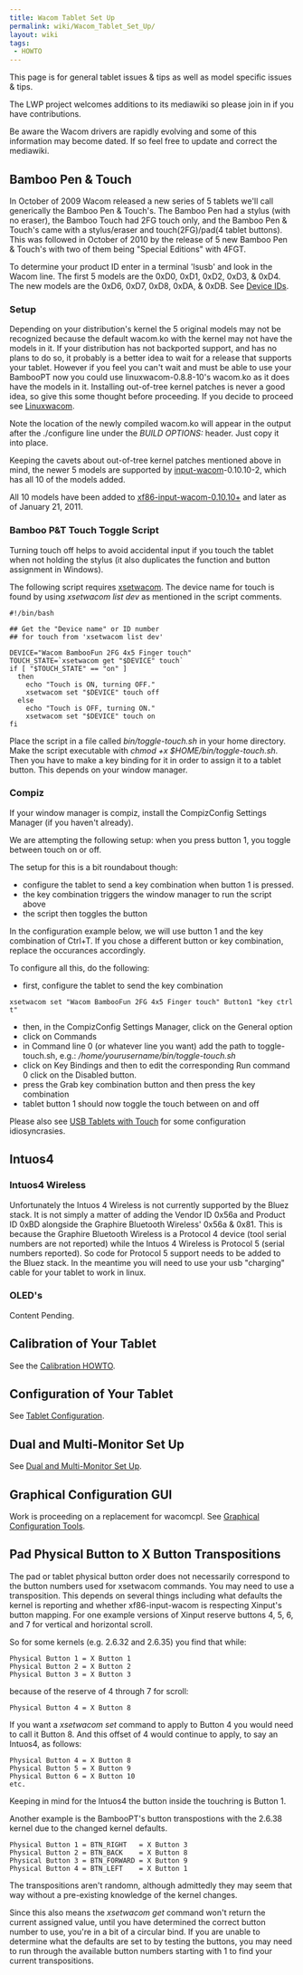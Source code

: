 ```yaml
---
title: Wacom Tablet Set Up
permalink: wiki/Wacom_Tablet_Set_Up/
layout: wiki
tags:
 - HOWTO
---
```


This page is for general tablet issues & tips as well as model specific
issues & tips.

The LWP project welcomes additions to its mediawiki so please join in if
you have contributions.

Be aware the Wacom drivers are rapidly evolving and some of this
information may become dated. If so feel free to update and correct the
mediawiki.

Bamboo Pen & Touch
------------------

In October of 2009 Wacom released a new series of 5 tablets we'll call
generically the Bamboo Pen & Touch's. The Bamboo Pen had a stylus (with
no eraser), the Bamboo Touch had 2FG touch only, and the Bamboo Pen &
Touch's came with a stylus/eraser and touch(2FG)/pad(4 tablet buttons).
This was followed in October of 2010 by the release of 5 new Bamboo Pen
& Touch's with two of them being "Special Editions" with 4FGT.

To determine your product ID enter in a terminal 'lsusb' and look in the
Wacom line. The first 5 models are the 0xD0, 0xD1, 0xD2, 0xD3, & 0xD4.
The new models are the 0xD6, 0xD7, 0xD8, 0xDA, & 0xDB. See [Device
IDs](/wiki/Device_IDs "wikilink").

### Setup

Depending on your distribution's kernel the 5 original models may not be
recognized because the default wacom.ko with the kernel may not have the
models in it. If your distribution has not backported support, and has
no plans to do so, it probably is a better idea to wait for a release
that supports your tablet. However if you feel you can't wait and must
be able to use your BambooPT now you could use linuxwacom-0.8.8-10's
wacom.ko as it does have the models in it. Installing out-of-tree kernel
patches is never a good idea, so give this some thought before
proceeding. If you decide to proceed see
[Linuxwacom](/wiki/Linuxwacom "wikilink").

Note the location of the newly compiled wacom.ko will appear in the
output after the ./configure line under the *BUILD OPTIONS:* header.
Just copy it into place.

Keeping the cavets about out-of-tree kernel patches mentioned above in
mind, the newer 5 models are supported by
[input-wacom](input-wacom "wikilink")-0.10.10-2, which has all 10 of the
models added.

All 10 models have been added to
[xf86-input-wacom-0.10.10+](xf86-input-wacom "wikilink") and later as of
January 21, 2011.

### Bamboo P&T Touch Toggle Script

Turning touch off helps to avoid accidental input if you touch the
tablet when not holding the stylus (it also duplicates the function and
button assignment in Windows).

The following script requires [xsetwacom](xsetwacom "wikilink"). The
device name for touch is found by using *xsetwacom list dev* as
mentioned in the script comments.

    #!/bin/bash

    ## Get the "Device name" or ID number
    ## for touch from 'xsetwacom list dev'

    DEVICE="Wacom BambooFun 2FG 4x5 Finger touch" 
    TOUCH_STATE=`xsetwacom get "$DEVICE" touch`
    if [ "$TOUCH_STATE" == "on" ]
      then
        echo "Touch is ON, turning OFF."
        xsetwacom set "$DEVICE" touch off
      else
        echo "Touch is OFF, turning ON."
        xsetwacom set "$DEVICE" touch on
    fi

Place the script in a file called *bin/toggle-touch.sh* in your home
directory. Make the script executable with *chmod +x
$HOME/bin/toggle-touch.sh*. Then you have to make a key binding for it
in order to assign it to a tablet button. This depends on your window
manager.

### Compiz

If your window manager is compiz, install the CompizConfig Settings
Manager (if you haven't already).

We are attempting the following setup: when you press button 1, you
toggle between touch on or off.

The setup for this is a bit roundabout though:

-   configure the tablet to send a key combination when button 1 is
    pressed.
-   the key combination triggers the window manager to run the script
    above
-   the script then toggles the button

In the configuration example below, we will use button 1 and the key
combination of Ctrl+T. If you chose a different button or key
combination, replace the occurances accordingly.

To configure all this, do the following:

-   first, configure the tablet to send the key combination

<!-- -->

    xsetwacom set "Wacom BambooFun 2FG 4x5 Finger touch" Button1 "key ctrl t"

-   then, in the CompizConfig Settings Manager, click on the General
    option
-   click on Commands
-   in Command line 0 (or whatever line you want) add the path to
    toggle-touch.sh, e.g.: */home/yourusername/bin/toggle-touch.sh*
-   click on Key Bindings and then to edit the corresponding Run command
    0 click on the Disabled button.
-   press the Grab key combination button and then press the key
    combination
-   tablet button 1 should now toggle the touch between on and off

Please also see [USB Tablets with
Touch](/wiki/USB_Tablets_with_Touch "wikilink") for some configuration
idiosyncrasies.

Intuos4
-------

### Intuos4 Wireless

Unfortunately the Intuos 4 Wireless is not currently supported by the
Bluez stack. It is not simply a matter of adding the Vendor ID 0x56a and
Product ID 0xBD alongside the Graphire Bluetooth Wireless' 0x56a & 0x81.
This is because the Graphire Bluetooth Wireless is a Protocol 4 device
(tool serial numbers are not reported) while the Intuos 4 Wireless is
Protocol 5 (serial numbers reported). So code for Protocol 5 support
needs to be added to the Bluez stack. In the meantime you will need to
use your usb "charging" cable for your tablet to work in linux.

### OLED's

Content Pending.

Calibration of Your Tablet
--------------------------

See the [Calibration HOWTO](/wiki/Calibration "wikilink").

Configuration of Your Tablet
----------------------------

See [Tablet Configuration](/wiki/Tablet_Configuration "wikilink").

Dual and Multi-Monitor Set Up
-----------------------------

See [Dual and Multi-Monitor Set
Up](/wiki/Dual_and_Multi-Monitor_Set_Up "wikilink").

Graphical Configuration GUI
---------------------------

Work is proceeding on a replacement for wacomcpl. See [Graphical
Configuration
Tools](/wiki/External_applications#Graphical_Configuration_Tools "wikilink").

Pad Physical Button to X Button Transpositions
----------------------------------------------

The pad or tablet physical button order does not necessarily correspond
to the button numbers used for xsetwacom commands. You may need to use a
transposition. This depends on several things including what defaults
the kernel is reporting and whether xf86-input-wacom is respecting
Xinput's button mapping. For one example versions of Xinput reserve
buttons 4, 5, 6, and 7 for vertical and horizontal scroll.

So for some kernels (e.g. 2.6.32 and 2.6.35) you find that while:

    Physical Button 1 = X Button 1
    Physical Button 2 = X Button 2
    Physical Button 3 = X Button 3

because of the reserve of 4 through 7 for scroll:

    Physical Button 4 = X Button 8

If you want a *xsetwacom set* command to apply to Button 4 you would
need to call it Button 8. And this offset of 4 would continue to apply,
to say an Intuos4, as follows:

    Physical Button 4 = X Button 8
    Physical Button 5 = X Button 9
    Physical Button 6 = X Button 10
    etc.

Keeping in mind for the Intuos4 the button inside the touchring is
Button 1.

Another example is the BambooPT's button transpostions with the 2.6.38
kernel due to the changed kernel defaults.

    Physical Button 1 = BTN_RIGHT   = X Button 3
    Physical Button 2 = BTN_BACK    = X Button 8
    Physical Button 3 = BTN_FORWARD = X Button 9
    Physical Button 4 = BTN_LEFT    = X Button 1

The transpositions aren't randomn, although admittedly they may seem
that way without a pre-existing knowledge of the kernel changes.

Since this also means the *xsetwacom get* command won't return the
current assigned value, until you have determined the correct button
number to use, you're in a bit of a circular bind. If you are unable to
determine what the defaults are set to by testing the buttons, you may
need to run through the available button numbers starting with 1 to find
your current transpositions.
